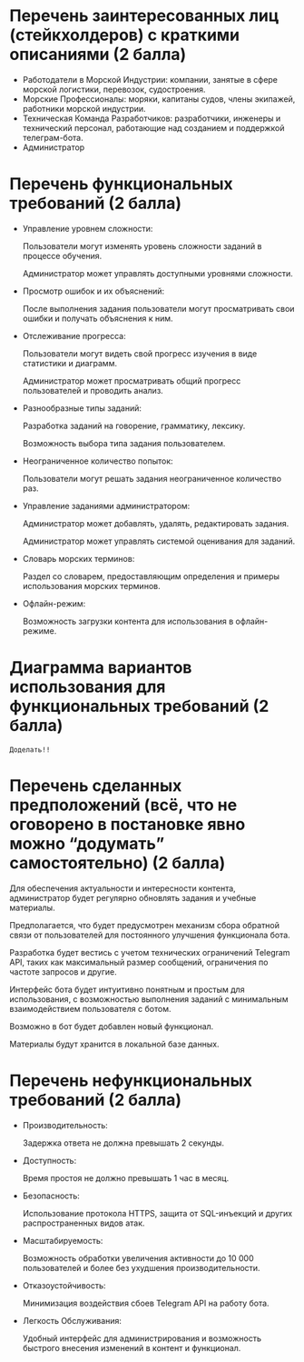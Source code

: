 # Перечень заинтересованных лиц (стейкхолдеров) с краткими описаниями (2 балла)
- Работодатели в Морской Индустрии: компании, занятые в сфере морской логистики, перевозок, судостроения.
- Морские Профессионалы: моряки, капитаны судов, члены экипажей, работники морской индустрии.
- Техническая Команда Разработчиков: разработчики, инженеры и технический персонал, работающие над созданием и поддержкой телеграм-бота.
- Администратор 
# Перечень функциональных требований (2 балла)
- Управление уровнем сложности:

    Пользователи могут изменять уровень сложности заданий в процессе обучения.
  
    Администратор может управлять доступными уровнями сложности.
  
- Просмотр ошибок и их объяснений:
  
    После выполнения задания пользователи могут просматривать свои ошибки и получать объяснения к ним.
  
- Отслеживание прогресса:
  
    Пользователи могут видеть свой прогресс изучения в виде статистики и диаграмм.
  
    Администратор может просматривать общий прогресс пользователей и проводить анализ.
  
- Разнообразные типы заданий:
  
    Разработка заданий на говорение, грамматику, лексику.
  
    Возможность выбора типа задания пользователем.
  
- Неограниченное количество попыток:
  
    Пользователи могут решать задания неограниченное количество раз.
  
- Управление заданиями администратором:
  
    Администратор может добавлять, удалять, редактировать задания.
  
    Администратор может управлять системой оценивания для заданий.
  
- Словарь морских терминов:
  
    Раздел со словарем, предоставляющим определения и примеры использования морских терминов.
  
- Офлайн-режим:
  
    Возможность загрузки контента для использования в офлайн-режиме.

# Диаграмма вариантов использования для функциональных требований (2 балла)
    Доделать!!
# Перечень сделанных предположений (всё, что не оговорено в постановке явно можно “додумать” самостоятельно) (2 балла)

   Для обеспечения актуальности и интересности контента, администратор будет регулярно обновлять задания и учебные материалы.
   
   Предполагается, что будет предусмотрен механизм сбора обратной связи от пользователей для постоянного улучшения функционала бота.
   
   Разработка будет вестись с учетом технических ограничений Telegram API, таких как максимальный размер сообщений, ограничения по частоте запросов и другие.
   
   Интерфейс бота будет интуитивно понятным и простым для использования, с возможностью выполнения заданий с минимальным взаимодействием пользователя с ботом.
   
   Возможно в бот будет добавлен новый функционал.
   
   Материалы будут хранится в локальной базе данных.
   
# Перечень нефункциональных требований (2 балла)
- Производительность:
  
    Задержка ответа не должна превышать 2 секунды.
  
- Доступность:
   
    Время простоя не должно превышать 1 час в месяц.
   
- Безопасность:

    Использование протокола HTTPS, защита от SQL-инъекций и других распространенных видов атак.

- Масштабируемость:

    Возможность обработки увеличения активности до 10 000 пользователей и более без ухудшения производительности.

- Отказоустойчивость:

    Минимизация воздействия сбоев Telegram API на работу бота.

- Легкость Обслуживания:

    Удобный интерфейс для администрирования и возможность быстрого внесения изменений в контент и функционал.


